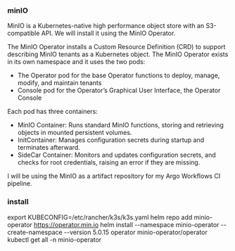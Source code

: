 ### minIO
MinIO is a Kubernetes-native high performance object store with an S3-compatible API. We will install it using the MinIO Operator.

The MinIO Operator installs a Custom Resource Definition (CRD) to support describing MinIO tenants as a Kubernetes object.
The MinIO Operator exists in its own namespace and it uses the two pods:
- The Operator pod for the base Operator functions to deploy, manage, modify, and maintain tenants
- Console pod for the Operator’s Graphical User Interface, the Operator Console

Each pod has three containers:
- MinIO Container: Runs standard MinIO functions, storing and retrieving objects in mounted persistent volumes.
- InitContainer: Manages configuration secrets during startup and terminates afterward.
- SideCar Container: Monitors and updates configuration secrets, and checks for root credentials, raising an error if they are missing.

I will be using the MinIO as a artifact repository for my Argo Workflows CI pipeline.

### install
export KUBECONFIG=/etc/rancher/k3s/k3s.yaml
helm repo add minio-operator https://operator.min.io
helm install --namespace minio-operator --create-namespace --version 5.0.15 operator minio-operator/operator
kubectl get all -n minio-operator